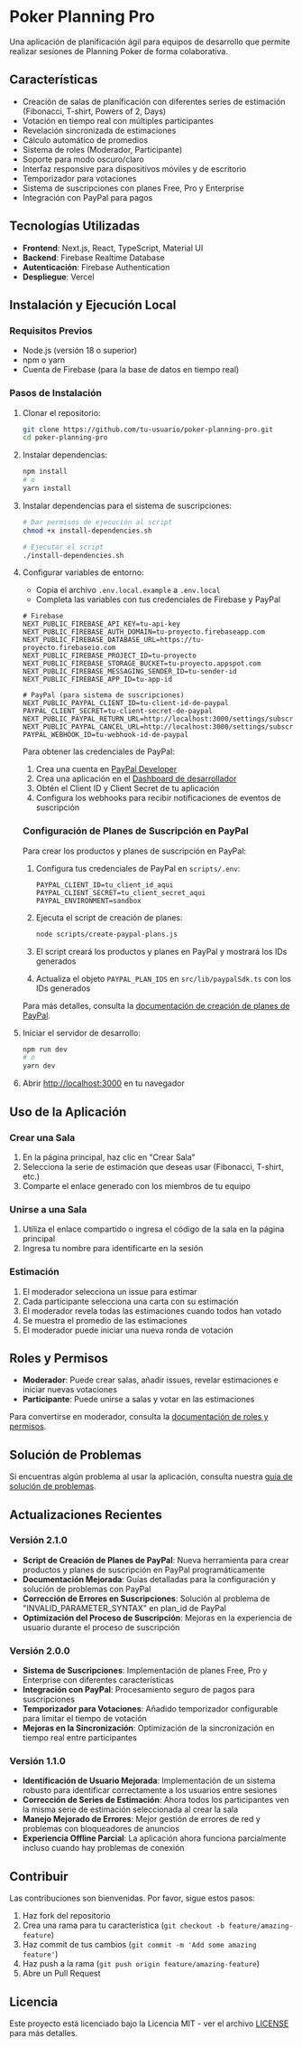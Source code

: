 # Poker Planning Pro

Una aplicación de planificación ágil para equipos de desarrollo que permite realizar sesiones de Planning Poker de forma colaborativa.

## Características

- Creación de salas de planificación con diferentes series de estimación (Fibonacci, T-shirt, Powers of 2, Days)
- Votación en tiempo real con múltiples participantes
- Revelación sincronizada de estimaciones
- Cálculo automático de promedios
- Sistema de roles (Moderador, Participante)
- Soporte para modo oscuro/claro
- Interfaz responsive para dispositivos móviles y de escritorio
- Temporizador para votaciones
- Sistema de suscripciones con planes Free, Pro y Enterprise
- Integración con PayPal para pagos

## Tecnologías Utilizadas

- **Frontend**: Next.js, React, TypeScript, Material UI
- **Backend**: Firebase Realtime Database
- **Autenticación**: Firebase Authentication
- **Despliegue**: Vercel

## Instalación y Ejecución Local

### Requisitos Previos

- Node.js (versión 18 o superior)
- npm o yarn
- Cuenta de Firebase (para la base de datos en tiempo real)

### Pasos de Instalación

1. Clonar el repositorio:
   ```bash
   git clone https://github.com/tu-usuario/poker-planning-pro.git
   cd poker-planning-pro
   ```

2. Instalar dependencias:
   ```bash
   npm install
   # o
   yarn install
   ```

3. Instalar dependencias para el sistema de suscripciones:
   ```bash
   # Dar permisos de ejecución al script
   chmod +x install-dependencies.sh
   
   # Ejecutar el script
   ./install-dependencies.sh
   ```

4. Configurar variables de entorno:
   - Copia el archivo `.env.local.example` a `.env.local`
   - Completa las variables con tus credenciales de Firebase y PayPal
   
   ```
   # Firebase
   NEXT_PUBLIC_FIREBASE_API_KEY=tu-api-key
   NEXT_PUBLIC_FIREBASE_AUTH_DOMAIN=tu-proyecto.firebaseapp.com
   NEXT_PUBLIC_FIREBASE_DATABASE_URL=https://tu-proyecto.firebaseio.com
   NEXT_PUBLIC_FIREBASE_PROJECT_ID=tu-proyecto
   NEXT_PUBLIC_FIREBASE_STORAGE_BUCKET=tu-proyecto.appspot.com
   NEXT_PUBLIC_FIREBASE_MESSAGING_SENDER_ID=tu-sender-id
   NEXT_PUBLIC_FIREBASE_APP_ID=tu-app-id
   
   # PayPal (para sistema de suscripciones)
   NEXT_PUBLIC_PAYPAL_CLIENT_ID=tu-client-id-de-paypal
   PAYPAL_CLIENT_SECRET=tu-client-secret-de-paypal
   NEXT_PUBLIC_PAYPAL_RETURN_URL=http://localhost:3000/settings/subscription/success
   NEXT_PUBLIC_PAYPAL_CANCEL_URL=http://localhost:3000/settings/subscription/cancel
   PAYPAL_WEBHOOK_ID=tu-webhook-id-de-paypal
   ```
   
   Para obtener las credenciales de PayPal:
   1. Crea una cuenta en [PayPal Developer](https://developer.paypal.com/)
   2. Crea una aplicación en el [Dashboard de desarrollador](https://developer.paypal.com/dashboard/applications/sandbox)
   3. Obtén el Client ID y Client Secret de tu aplicación
   4. Configura los webhooks para recibir notificaciones de eventos de suscripción
   
   ### Configuración de Planes de Suscripción en PayPal
   
   Para crear los productos y planes de suscripción en PayPal:
   
   1. Configura tus credenciales de PayPal en `scripts/.env`:
      ```
      PAYPAL_CLIENT_ID=tu_client_id_aqui
      PAYPAL_CLIENT_SECRET=tu_client_secret_aqui
      PAYPAL_ENVIRONMENT=sandbox
      ```
   
   2. Ejecuta el script de creación de planes:
      ```bash
      node scripts/create-paypal-plans.js
      ```
   
   3. El script creará los productos y planes en PayPal y mostrará los IDs generados
   
   4. Actualiza el objeto `PAYPAL_PLAN_IDS` en `src/lib/paypalSdk.ts` con los IDs generados
   
   Para más detalles, consulta la [documentación de creación de planes de PayPal](docs/paypal-create-plans-script.md).

5. Iniciar el servidor de desarrollo:
   ```bash
   npm run dev
   # o
   yarn dev
   ```

6. Abrir [http://localhost:3000](http://localhost:3000) en tu navegador

## Uso de la Aplicación

### Crear una Sala

1. En la página principal, haz clic en "Crear Sala"
2. Selecciona la serie de estimación que deseas usar (Fibonacci, T-shirt, etc.)
3. Comparte el enlace generado con los miembros de tu equipo

### Unirse a una Sala

1. Utiliza el enlace compartido o ingresa el código de la sala en la página principal
2. Ingresa tu nombre para identificarte en la sesión

### Estimación

1. El moderador selecciona un issue para estimar
2. Cada participante selecciona una carta con su estimación
3. El moderador revela todas las estimaciones cuando todos han votado
4. Se muestra el promedio de las estimaciones
5. El moderador puede iniciar una nueva ronda de votación

## Roles y Permisos

- **Moderador**: Puede crear salas, añadir issues, revelar estimaciones e iniciar nuevas votaciones
- **Participante**: Puede unirse a salas y votar en las estimaciones

Para convertirse en moderador, consulta la [documentación de roles y permisos](docs/roles-and-permissions.md).

## Solución de Problemas

Si encuentras algún problema al usar la aplicación, consulta nuestra [guía de solución de problemas](docs/troubleshooting.md).

## Actualizaciones Recientes

### Versión 2.1.0

- **Script de Creación de Planes de PayPal**: Nueva herramienta para crear productos y planes de suscripción en PayPal programáticamente
- **Documentación Mejorada**: Guías detalladas para la configuración y solución de problemas con PayPal
- **Corrección de Errores en Suscripciones**: Solución al problema de "INVALID_PARAMETER_SYNTAX" en plan_id de PayPal
- **Optimización del Proceso de Suscripción**: Mejoras en la experiencia de usuario durante el proceso de suscripción

### Versión 2.0.0

- **Sistema de Suscripciones**: Implementación de planes Free, Pro y Enterprise con diferentes características
- **Integración con PayPal**: Procesamiento seguro de pagos para suscripciones
- **Temporizador para Votaciones**: Añadido temporizador configurable para limitar el tiempo de votación
- **Mejoras en la Sincronización**: Optimización de la sincronización en tiempo real entre participantes

### Versión 1.1.0

- **Identificación de Usuario Mejorada**: Implementación de un sistema robusto para identificar correctamente a los usuarios entre sesiones
- **Corrección de Series de Estimación**: Ahora todos los participantes ven la misma serie de estimación seleccionada al crear la sala
- **Manejo Mejorado de Errores**: Mejor gestión de errores de red y problemas con bloqueadores de anuncios
- **Experiencia Offline Parcial**: La aplicación ahora funciona parcialmente incluso cuando hay problemas de conexión

## Contribuir

Las contribuciones son bienvenidas. Por favor, sigue estos pasos:

1. Haz fork del repositorio
2. Crea una rama para tu característica (`git checkout -b feature/amazing-feature`)
3. Haz commit de tus cambios (`git commit -m 'Add some amazing feature'`)
4. Haz push a la rama (`git push origin feature/amazing-feature`)
5. Abre un Pull Request

## Licencia

Este proyecto está licenciado bajo la Licencia MIT - ver el archivo [LICENSE](LICENSE) para más detalles.
